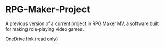 # RPG-Maker-Project
A previous version of a current project in RPG Maker MV, a software built for making role-playing video games.

[OneDrive link (read only)]()
